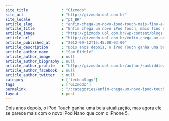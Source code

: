 ```yaml
---
site_title               : "Gizmodo"
site_url                 : "http://gizmodo.uol.com.br"
site_locale              : "pt_BR"
article_slug             : "enfim-chega-um-novo-ipod-touch-mais-fino-e-mais-colorido"
article_title            : "Enfim chega um novo iPod Touch, mais fino e mais colorido"
article_image            : "http://gizmodo.uol.com.br/wp-content/blogs.dir/8/files/2012/09/ipod-touch1.jpg"
article_url              : "http://gizmodo.uol.com.br/enfim-chega-um-novo-ipod-touch-mais-fino-e-mais-colorido/"
article_published_at     : "2012-09-12T15:45:00-03:00"
article_description      : "Dois anos depois, o iPod Touch ganha uma bela atualização, mas agora ele se parece mais com o novo iPod Nano que com o iPhone 5."
article_author_name      : "Sam Biddle"
article_author_image     : null
article_author_biography : null
article_author_profile   : "http://gizmodo.uol.com.br/author/sambiddle/"
article_author_facebook  : null
article_author_twitter   : null
category                 : ['technology']
tags                     : ['Gizmodo']
permalink                : "/:categories/enfim-chega-um-novo-ipod-touch-mais-fino-e-mais-colorido/"
layout                   : post
---
```


Dois anos depois, o iPod Touch ganha uma bela atualização, mas agora ele se parece mais com o novo iPod Nano que com o iPhone 5.
